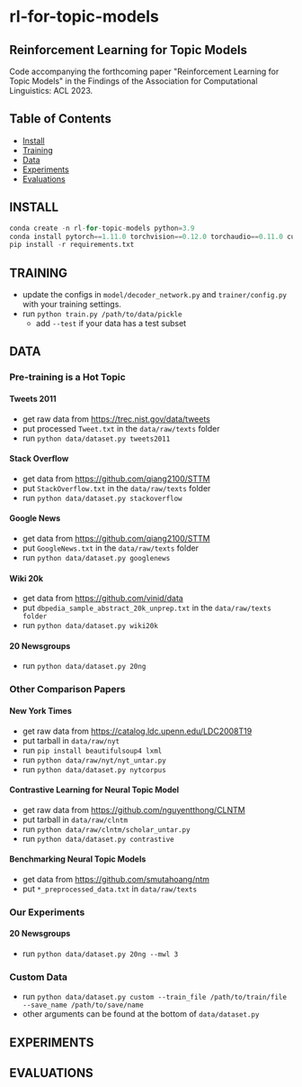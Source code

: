 # rl-for-topic-models

## Reinforcement Learning for Topic Models

Code accompanying the forthcoming paper "Reinforcement Learning for Topic Models" in the Findings of the Association for Computational Linguistics: ACL 2023.

## Table of Contents

- [Install](#install)
- [Training](#training)
- [Data](#data)
- [Experiments](#experiments)
- [Evaluations](#evaluations)

## INSTALL
```python
conda create -n rl-for-topic-models python=3.9
conda install pytorch==1.11.0 torchvision==0.12.0 torchaudio==0.11.0 cudatoolkit=11.3 -c pytorch
pip install -r requirements.txt
```

## TRAINING

- update the configs in ```model/decoder_network.py``` and ```trainer/config.py``` with your training settings.
- run ```python train.py /path/to/data/pickle```
  - add ```--test``` if your data has a test subset

## DATA

### Pre-training is a Hot Topic

#### Tweets 2011
- get raw data from https://trec.nist.gov/data/tweets
- put processed ```Tweet.txt``` in the ```data/raw/texts``` folder
- run ```python data/dataset.py tweets2011```

#### Stack Overflow
- get data from https://github.com/qiang2100/STTM
- put ```StackOverflow.txt``` in the ```data/raw/texts``` folder
- run ```python data/dataset.py stackoverflow```

#### Google News
- get data from https://github.com/qiang2100/STTM
- put ```GoogleNews.txt``` in the ```data/raw/texts``` folder
- run ```python data/dataset.py googlenews```

#### Wiki 20k
- get data from https://github.com/vinid/data
- put ```dbpedia_sample_abstract_20k_unprep.txt``` in the ```data/raw/texts folder```
- run ```python data/dataset.py wiki20k```

#### 20 Newsgroups
- run ```python data/dataset.py 20ng```

### Other Comparison Papers

#### New York Times
- get raw data from https://catalog.ldc.upenn.edu/LDC2008T19
- put tarball in ```data/raw/nyt```
- run ```pip install beautifulsoup4 lxml```
- run ```python data/raw/nyt/nyt_untar.py```
- run ```python data/dataset.py nytcorpus```

#### Contrastive Learning for Neural Topic Model
- get raw data from https://github.com/nguyentthong/CLNTM
- put tarball in ```data/raw/clntm```
- run ```python data/raw/clntm/scholar_untar.py```
- run ```python data/dataset.py contrastive```

#### Benchmarking Neural Topic Models
- get data from https://github.com/smutahoang/ntm
- put ```*_preprocessed_data.txt``` in ```data/raw/texts```

### Our Experiments

#### 20 Newsgroups
- run ```python data/dataset.py 20ng --mwl 3```

### Custom Data

- run ```python data/dataset.py custom --train_file /path/to/train/file --save_name /path/to/save/name```
- other arguments can be found at the bottom of ```data/dataset.py```

## EXPERIMENTS

## EVALUATIONS

